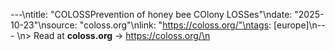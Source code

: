 ---\ntitle: "COLOSSPrevention of honey bee COlony LOSSes"\ndate: "2025-10-23"\nsource: "coloss.org"\nlink: "https://coloss.org/"\ntags: [europe]\n---
\n> Read at **coloss.org** → https://coloss.org/\n